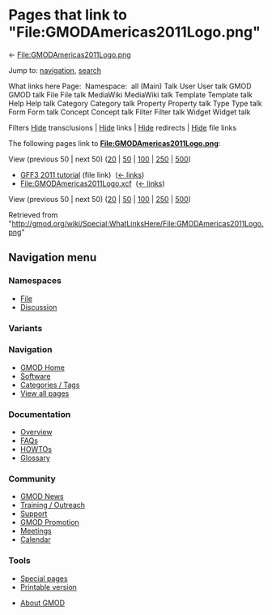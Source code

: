 <div id="mw-page-base" class="noprint">

</div>

<div id="mw-head-base" class="noprint">

</div>

<div id="content" class="mw-body" role="main">

<span id="top"></span>

<div id="mw-js-message" style="display:none;">

</div>



# <span dir="auto">Pages that link to "File:GMODAmericas2011Logo.png"</span>

<div id="bodyContent">

<div id="contentSub">

←
[File:GMODAmericas2011Logo.png](/wiki/File:GMODAmericas2011Logo.png "File:GMODAmericas2011Logo.png")

</div>

<div id="jump-to-nav" class="mw-jump">

Jump to: [navigation](#mw-navigation), [search](#p-search)

</div>

<div id="mw-content-text">

What links here Page:  Namespace:  all (Main) Talk User User talk GMOD
GMOD talk File File talk MediaWiki MediaWiki talk Template Template talk
Help Help talk Category Category talk Property Property talk Type Type
talk Form Form talk Concept Concept talk Filter Filter talk Widget
Widget talk

Filters
[Hide](/mediawiki/index.php?title=Special:WhatLinksHere/File:GMODAmericas2011Logo.png&hidetrans=1 "Special:WhatLinksHere/File:GMODAmericas2011Logo.png")
transclusions \|
[Hide](/mediawiki/index.php?title=Special:WhatLinksHere/File:GMODAmericas2011Logo.png&hidelinks=1 "Special:WhatLinksHere/File:GMODAmericas2011Logo.png")
links \|
[Hide](/mediawiki/index.php?title=Special:WhatLinksHere/File:GMODAmericas2011Logo.png&hideredirs=1 "Special:WhatLinksHere/File:GMODAmericas2011Logo.png")
redirects \|
[Hide](/mediawiki/index.php?title=Special:WhatLinksHere/File:GMODAmericas2011Logo.png&hideimages=1 "Special:WhatLinksHere/File:GMODAmericas2011Logo.png")
file links

The following pages link to
**[File:GMODAmericas2011Logo.png](/wiki/File:GMODAmericas2011Logo.png "File:GMODAmericas2011Logo.png")**:

View (previous 50 \| next 50)
([20](/mediawiki/index.php?title=Special:WhatLinksHere/File:GMODAmericas2011Logo.png&limit=20 "Special:WhatLinksHere/File:GMODAmericas2011Logo.png")
\|
[50](/mediawiki/index.php?title=Special:WhatLinksHere/File:GMODAmericas2011Logo.png&limit=50 "Special:WhatLinksHere/File:GMODAmericas2011Logo.png")
\|
[100](/mediawiki/index.php?title=Special:WhatLinksHere/File:GMODAmericas2011Logo.png&limit=100 "Special:WhatLinksHere/File:GMODAmericas2011Logo.png")
\|
[250](/mediawiki/index.php?title=Special:WhatLinksHere/File:GMODAmericas2011Logo.png&limit=250 "Special:WhatLinksHere/File:GMODAmericas2011Logo.png")
\|
[500](/mediawiki/index.php?title=Special:WhatLinksHere/File:GMODAmericas2011Logo.png&limit=500 "Special:WhatLinksHere/File:GMODAmericas2011Logo.png"))

- [GFF3 2011 tutorial](/wiki/GFF3_2011_tutorial "GFF3 2011 tutorial")
  (file link) ‎ <span class="mw-whatlinkshere-tools">([←
  links](/mediawiki/index.php?title=Special:WhatLinksHere&target=GFF3+2011+tutorial "Special:WhatLinksHere"))</span>
- [File:GMODAmericas2011Logo.xcf](/wiki/File:GMODAmericas2011Logo.xcf "File:GMODAmericas2011Logo.xcf")
  ‎ <span class="mw-whatlinkshere-tools">([←
  links](/mediawiki/index.php?title=Special:WhatLinksHere&target=File%3AGMODAmericas2011Logo.xcf "Special:WhatLinksHere"))</span>

View (previous 50 \| next 50)
([20](/mediawiki/index.php?title=Special:WhatLinksHere/File:GMODAmericas2011Logo.png&limit=20 "Special:WhatLinksHere/File:GMODAmericas2011Logo.png")
\|
[50](/mediawiki/index.php?title=Special:WhatLinksHere/File:GMODAmericas2011Logo.png&limit=50 "Special:WhatLinksHere/File:GMODAmericas2011Logo.png")
\|
[100](/mediawiki/index.php?title=Special:WhatLinksHere/File:GMODAmericas2011Logo.png&limit=100 "Special:WhatLinksHere/File:GMODAmericas2011Logo.png")
\|
[250](/mediawiki/index.php?title=Special:WhatLinksHere/File:GMODAmericas2011Logo.png&limit=250 "Special:WhatLinksHere/File:GMODAmericas2011Logo.png")
\|
[500](/mediawiki/index.php?title=Special:WhatLinksHere/File:GMODAmericas2011Logo.png&limit=500 "Special:WhatLinksHere/File:GMODAmericas2011Logo.png"))

</div>

<div class="printfooter">

Retrieved from
"<http://gmod.org/wiki/Special:WhatLinksHere/File:GMODAmericas2011Logo.png>"

</div>

<div id="catlinks" class="catlinks catlinks-allhidden">

</div>

<div class="visualClear">

</div>

</div>

</div>

<div id="mw-navigation">

## Navigation menu

<div id="mw-head">



<div id="left-navigation">

<div id="p-namespaces" class="vectorTabs" role="navigation"
aria-labelledby="p-namespaces-label">

### Namespaces

- <span id="ca-nstab-image"><a href="/wiki/File:GMODAmericas2011Logo.png" accesskey="c"
  title="View the file page [c]">File</a></span>
- <span id="ca-talk"><a
  href="/mediawiki/index.php?title=File_talk:GMODAmericas2011Logo.png&amp;action=edit&amp;redlink=1"
  accesskey="t"
  title="Discussion about the content page [t]">Discussion</a></span>

</div>

<div id="p-variants" class="vectorMenu emptyPortlet" role="navigation"
aria-labelledby="p-variants-label">

### 

### Variants[](#)

<div class="menu">

</div>

</div>

</div>





</div>

</div>

</div>

<div id="mw-panel">

<div id="p-logo" role="banner">

<a href="/wiki/Main_Page"
style="background-image: url(http://gmod.org/images/GMOD-cogs.png);"
title="Visit the main page"></a>

</div>

<div id="p-Navigation" class="portal" role="navigation"
aria-labelledby="p-Navigation-label">

### Navigation

<div class="body">

- <span id="n-GMOD-Home">[GMOD Home](/wiki/Main_Page)</span>
- <span id="n-Software">[Software](/wiki/GMOD_Components)</span>
- <span id="n-Categories-.2F-Tags">[Categories /
  Tags](/wiki/Categories)</span>
- <span id="n-View-all-pages">[View all
  pages](/wiki/Special:AllPages)</span>

</div>

</div>

<div id="p-Documentation" class="portal" role="navigation"
aria-labelledby="p-Documentation-label">

### Documentation

<div class="body">

- <span id="n-Overview">[Overview](/wiki/Overview)</span>
- <span id="n-FAQs">[FAQs](/wiki/Category:FAQ)</span>
- <span id="n-HOWTOs">[HOWTOs](/wiki/Category:HOWTO)</span>
- <span id="n-Glossary">[Glossary](/wiki/Glossary)</span>

</div>

</div>

<div id="p-Community" class="portal" role="navigation"
aria-labelledby="p-Community-label">

### Community

<div class="body">

- <span id="n-GMOD-News">[GMOD News](/wiki/GMOD_News)</span>
- <span id="n-Training-.2F-Outreach">[Training /
  Outreach](/wiki/Training_and_Outreach)</span>
- <span id="n-Support">[Support](/wiki/Support)</span>
- <span id="n-GMOD-Promotion">[GMOD
  Promotion](/wiki/GMOD_Promotion)</span>
- <span id="n-Meetings">[Meetings](/wiki/Meetings)</span>
- <span id="n-Calendar">[Calendar](/wiki/Calendar)</span>

</div>

</div>

<div id="p-tb" class="portal" role="navigation"
aria-labelledby="p-tb-label">

### Tools

<div class="body">

- <span id="t-specialpages"><a href="/wiki/Special:SpecialPages" accesskey="q"
  title="A list of all special pages [q]">Special pages</a></span>
- <span id="t-print"><a
  href="/mediawiki/index.php?title=Special:WhatLinksHere/File:GMODAmericas2011Logo.png&amp;printable=yes"
  rel="alternate" accesskey="p"
  title="Printable version of this page [p]">Printable version</a></span>

</div>

</div>

</div>

</div>

<div id="footer" role="contentinfo">

- <span id="footer-places-about">[About
  GMOD](/wiki/GMOD:About "GMOD:About")</span>

<!-- -->






</div>
